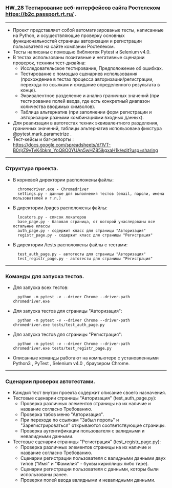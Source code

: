 ### HW_28 Тестирование веб-интерфейсов сайта Ростелеком https://b2c.passport.rt.ru/ .
---
- Проект представляет собой автоматизированые тесты, написанные на Python, и осуществляющие проверку основных функциональностей страницы авторизации и регистрации пользователя на сайте компании Ростелеком.
- Тесты написаны с помощью библиотек Pytest и Selenium v4.0.   
- В тестах использованы позитивные и негативные сценарии проверок, техники тест-дизайна: 
   - Исследовательское тестирование, Предположение об ошибках. 
   - Тестирование с помощью сценариев использования (прохождение в тестах процесса авторизации/регистрации, перехода по ссылкам и ожидание определенного результата в        конце).
   - Эквивалентное разделение и анализ граничных значений (при тестирование полей ввода, где есть конкретный диапазон количества вводимых символов).
   - Таблица альтернатив (при заполнении форм регистрации и авторизации разными комбинациями входных данных). 
- Для реализации в автотестах техник эквивалентного разделения, граничных значений, таблицы альтернатив использована фикстура @pytest.mark.parametrize .
- Тест-кейсы и баг-репорты : https://docs.google.com/spreadsheets/d/1VT-B0rjrZ9yTvK4bkm_YoQ8O0YUAn5wHZ85ikgxaH1k/edit?usp=sharing
---
### Структура проекта.
- В корневой директории расположены файлы:

        chromedriver.exe - Chromedriver
        settings.py - данные для выполнения тестов (email, пароли, имена пользователей и т.п.)
        
 - В директории /pages расположены файлы:
         
         locators.py - список локаторов
         base_page.py - базовая страница, от которой унаследованы все остальные классы         
         auth_page.py - содержит класс для страницы "Авторизация"
         registr_page.py - содержит класс для страницы "Регистрация"
         
- В директории /tests расположены файлы с тестами: 

        test_auth_page.py - автотесты для страницы "Авторизация"
        test_registr_page.py - автотесты для страницы "Регистрация"
---
### Команды для запуска тестов.
- Для запуска всех тестов:

        python -m pytest -v --driver Chrome --driver-path chromedriver.exe
        
- Для запуска тестов для страницы "Авторизация":

        python -m pytest -v --driver Chrome --driver-path chromedriver.exe tests/test_auth_page.py
        
- Для запуска тестов для страницы "Регистрация":

        python -m pytest -v --driver Chrome --driver-path chromedriver.exe tests/test_registr_page.py
        
-  Описанные команды работают на компьютере с установленными Python3 , PyTest , Selenium v4.0 , браузером Chrome.       
---
### Сценарии проверок автотестами.
- Каждый тест внутри проекта содержит описание своего назначения.
- Тестовые сценарии страницы "Авторизация" (test_auth_page.py):
    - Проверка различных элементов страницы на их наличие и название согласно Требованию.
    - Проверка табов меню "Авторизация".
    - При переходе по ссылкам "Забыл пороль" и  "Зарегистрироваться" открываются соответствующие страницы.
    - Проверка аутентификации пользователя с валидными и невалидными данными.
- Тестовые сценарии страницы "Регистрация" (test_registr_page.py):
    - Проверка различных элементов страницы на их наличие и название согласно Требованию.
    - Сценарии регистрации пользователя с валидными данными двух типов ("Имя" и "Фамилия" - буквы кириллицы либо тире).
    - Сценарии регистрации пользователя с данными, которы были использованы ранее.
    - Проверки полей ввода валидными и невалидными данными. 
